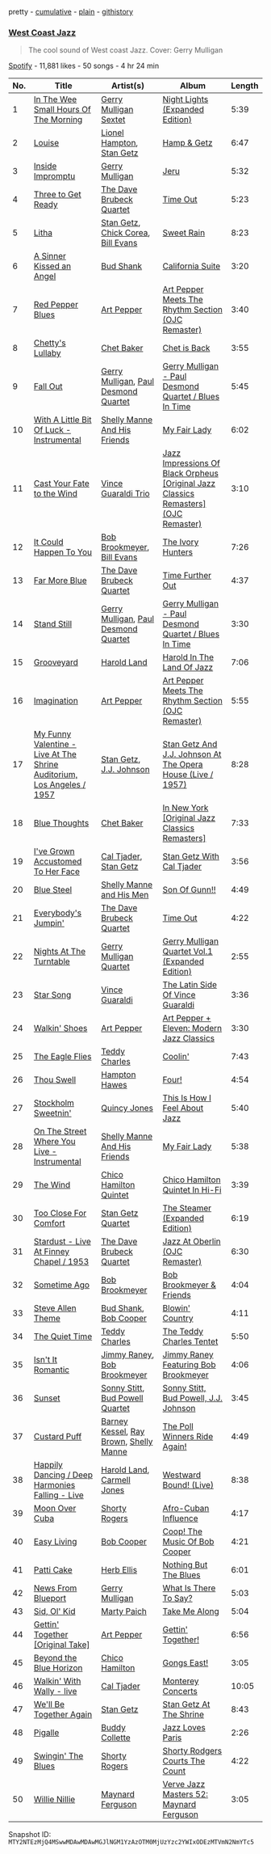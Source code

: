 pretty - [cumulative](/playlists/cumulative/37i9dQZF1DWYuZvbpQVftE.md) - [plain](/playlists/plain/37i9dQZF1DWYuZvbpQVftE) - [githistory](https://github.githistory.xyz/mackorone/spotify-playlist-archive/blob/main/playlists/plain/37i9dQZF1DWYuZvbpQVftE)

### [West Coast Jazz](https://open.spotify.com/playlist/37i9dQZF1DWYuZvbpQVftE)

> The cool sound of West coast Jazz\. Cover: Gerry Mulligan

[Spotify](https://open.spotify.com/user/spotify) - 11,881 likes - 50 songs - 4 hr 24 min

| No. | Title | Artist(s) | Album | Length |
|---|---|---|---|---|
| 1 | [In The Wee Small Hours Of The Morning](https://open.spotify.com/track/4c9u4ruTL1xWv2YcnS8AjN) | [Gerry Mulligan Sextet](https://open.spotify.com/artist/6tzN9Ew9w6JB0UQr8culs1) | [Night Lights \(Expanded Edition\)](https://open.spotify.com/album/1uJ9OJIgmgj4ta8xjq9nEJ) | 5:39 |
| 2 | [Louise](https://open.spotify.com/track/4z1E9GltZHciLum0ybby9h) | [Lionel Hampton](https://open.spotify.com/artist/2PjgZkwAEk7UTin4jP6HLP), [Stan Getz](https://open.spotify.com/artist/0FMucZsEnCxs5pqBjHjIc8) | [Hamp & Getz](https://open.spotify.com/album/7oa9WZyBnEHR8o0vjRWI7o) | 6:47 |
| 3 | [Inside Impromptu](https://open.spotify.com/track/4r4DOQ4OaGA3TsSqGqA2HE) | [Gerry Mulligan](https://open.spotify.com/artist/6l40OFJhuTbHQ9V12evc9K) | [Jeru](https://open.spotify.com/album/2ujmzTWpBs0rKq6lelbuWP) | 5:32 |
| 4 | [Three to Get Ready](https://open.spotify.com/track/3k5O0RKO6zEqu9JJ7JqxDX) | [The Dave Brubeck Quartet](https://open.spotify.com/artist/4iRZAbYvBqnxrbs6K25aJ7) | [Time Out](https://open.spotify.com/album/0nTTEAhCZsbbeplyDMIFuA) | 5:23 |
| 5 | [Litha](https://open.spotify.com/track/0x9z9zmypzjXdRHiMyQ1gd) | [Stan Getz](https://open.spotify.com/artist/0FMucZsEnCxs5pqBjHjIc8), [Chick Corea](https://open.spotify.com/artist/5olDKSsFhhmwh8UCWwKtpq), [Bill Evans](https://open.spotify.com/artist/4jXfFzeP66Zy67HM2mvIIF) | [Sweet Rain](https://open.spotify.com/album/52eAdaMAspFcQT8u78E3ip) | 8:23 |
| 6 | [A Sinner Kissed an Angel](https://open.spotify.com/track/1OsFo184zx2OuU9QqnE4X2) | [Bud Shank](https://open.spotify.com/artist/2UuKUaomk3bZ0nHM3Y3FdW) | [California Suite](https://open.spotify.com/album/3gmEiOR3WfO1vm89Gvmw0i) | 3:20 |
| 7 | [Red Pepper Blues](https://open.spotify.com/track/2w3DhdtQDnAzeNNH39kfpJ) | [Art Pepper](https://open.spotify.com/artist/3GpMtIOC5ZLvMBMI7IxPvA) | [Art Pepper Meets The Rhythm Section \(OJC Remaster\)](https://open.spotify.com/album/0KVlRrpun0BBnfJFeVTLfX) | 3:40 |
| 8 | [Chetty's Lullaby](https://open.spotify.com/track/3CfVHLrRxTLDqGZA25w5Eh) | [Chet Baker](https://open.spotify.com/artist/3rxeQlsv0Sc2nyYaZ5W71T) | [Chet is Back](https://open.spotify.com/album/7BsY0CO8mqyXnLf4KiB5AM) | 3:55 |
| 9 | [Fall Out](https://open.spotify.com/track/2RgIbUm4wAUhR5s78O8OoI) | [Gerry Mulligan](https://open.spotify.com/artist/6l40OFJhuTbHQ9V12evc9K), [Paul Desmond Quartet](https://open.spotify.com/artist/7DhtcH8dO2bHDqRyVt0lVc) | [Gerry Mulligan \- Paul Desmond Quartet / Blues In Time](https://open.spotify.com/album/4IUNUxPQYA2AglEfqDYogv) | 5:45 |
| 10 | [With A Little Bit Of Luck \- Instrumental](https://open.spotify.com/track/2sYInNWcg7ZL9cLobvs0oo) | [Shelly Manne And His Friends](https://open.spotify.com/artist/4NmuwMxBl62HSU4nXZYLUf) | [My Fair Lady](https://open.spotify.com/album/0HyyWDSM4mZcnkHIXo6oza) | 6:02 |
| 11 | [Cast Your Fate to the Wind](https://open.spotify.com/track/3nI7dNecArHQRc0vTUvELz) | [Vince Guaraldi Trio](https://open.spotify.com/artist/4ytkhMSAnrDP8XzRNlw9FS) | [Jazz Impressions Of Black Orpheus \[Original Jazz Classics Remasters\] \(OJC Remaster\)](https://open.spotify.com/album/0ZbVljVHaBZWOvaiSOtpgH) | 3:10 |
| 12 | [It Could Happen To You](https://open.spotify.com/track/10fMVCkTiTE1sLvd5ypZTD) | [Bob Brookmeyer](https://open.spotify.com/artist/3aM9H4QBnPUo6mnNVufAtN), [Bill Evans](https://open.spotify.com/artist/4jXfFzeP66Zy67HM2mvIIF) | [The Ivory Hunters](https://open.spotify.com/album/24rcDSSrgn13oqnqsuJH59) | 7:26 |
| 13 | [Far More Blue](https://open.spotify.com/track/2djpFaL4yqTH3fvDKijsMv) | [The Dave Brubeck Quartet](https://open.spotify.com/artist/4iRZAbYvBqnxrbs6K25aJ7) | [Time Further Out](https://open.spotify.com/album/0eMXd1VtCXCkuGWn9JjRDT) | 4:37 |
| 14 | [Stand Still](https://open.spotify.com/track/07jLNxcwKlAJ8c11gLJuTK) | [Gerry Mulligan](https://open.spotify.com/artist/6l40OFJhuTbHQ9V12evc9K), [Paul Desmond Quartet](https://open.spotify.com/artist/7DhtcH8dO2bHDqRyVt0lVc) | [Gerry Mulligan \- Paul Desmond Quartet / Blues In Time](https://open.spotify.com/album/4IUNUxPQYA2AglEfqDYogv) | 3:30 |
| 15 | [Grooveyard](https://open.spotify.com/track/2DS10kEktKybLiPI30WvFG) | [Harold Land](https://open.spotify.com/artist/1jcPgyzUoFrMSI5jloL3LD) | [Harold In The Land Of Jazz](https://open.spotify.com/album/4VvgRg2qKq70YWZjKGepiG) | 7:06 |
| 16 | [Imagination](https://open.spotify.com/track/2of5gKZdb2dw3IeJCTd1qi) | [Art Pepper](https://open.spotify.com/artist/3GpMtIOC5ZLvMBMI7IxPvA) | [Art Pepper Meets The Rhythm Section \(OJC Remaster\)](https://open.spotify.com/album/0KVlRrpun0BBnfJFeVTLfX) | 5:55 |
| 17 | [My Funny Valentine \- Live At The Shrine Auditorium, Los Angeles / 1957](https://open.spotify.com/track/3XMlpZZy7YhvfnHoiIKlYa) | [Stan Getz](https://open.spotify.com/artist/0FMucZsEnCxs5pqBjHjIc8), [J.J\. Johnson](https://open.spotify.com/artist/3hZ5sdhYTvgrmXIwtVwqmS) | [Stan Getz And J.J\. Johnson At The Opera House \(Live / 1957\)](https://open.spotify.com/album/6u0UBTSzmzL9CbfpwcNwKm) | 8:28 |
| 18 | [Blue Thoughts](https://open.spotify.com/track/6A2tYCT1Wcd5RT6DhyCqhm) | [Chet Baker](https://open.spotify.com/artist/3rxeQlsv0Sc2nyYaZ5W71T) | [In New York \[Original Jazz Classics Remasters\]](https://open.spotify.com/album/65zkV2jjroxi3mwOEddvDJ) | 7:33 |
| 19 | [I've Grown Accustomed To Her Face](https://open.spotify.com/track/2p14371u2TyoND8KyyyN0T) | [Cal Tjader](https://open.spotify.com/artist/3XOVABzceOUTbR3iEz0ImO), [Stan Getz](https://open.spotify.com/artist/0FMucZsEnCxs5pqBjHjIc8) | [Stan Getz With Cal Tjader](https://open.spotify.com/album/2JoYII1dEoiwkRSNexKo3J) | 3:56 |
| 20 | [Blue Steel](https://open.spotify.com/track/6A5n5BZfgR2IhzlV1GbGWf) | [Shelly Manne and His Men](https://open.spotify.com/artist/0jiF8voCldfvNjfCEr6JDF) | [Son Of Gunn!!](https://open.spotify.com/album/0wIqfFb0f9BQTjdUt31Zlq) | 4:49 |
| 21 | [Everybody's Jumpin'](https://open.spotify.com/track/0r3ZObqOhirTkBCr8f4L9q) | [The Dave Brubeck Quartet](https://open.spotify.com/artist/4iRZAbYvBqnxrbs6K25aJ7) | [Time Out](https://open.spotify.com/album/0nTTEAhCZsbbeplyDMIFuA) | 4:22 |
| 22 | [Nights At The Turntable](https://open.spotify.com/track/47j9f7Ix1CXwIE28ofdkBA) | [Gerry Mulligan Quartet](https://open.spotify.com/artist/6nLkWu5DSXItXcB6q2ISTO) | [Gerry Mulligan Quartet Vol.1 \(Expanded Edition\)](https://open.spotify.com/album/58yI7hd0vFL77B8iMBpYkB) | 2:55 |
| 23 | [Star Song](https://open.spotify.com/track/2JRsstA67i53C1GQiIdUUd) | [Vince Guaraldi](https://open.spotify.com/artist/7gXUrN8vgmVhKVCkw9pavV) | [The Latin Side Of Vince Guaraldi](https://open.spotify.com/album/6pyKEXTSWmqvSGGg7Hc1t4) | 3:36 |
| 24 | [Walkin' Shoes](https://open.spotify.com/track/3wqWq1ZOBIO0NQo98kmIFC) | [Art Pepper](https://open.spotify.com/artist/3GpMtIOC5ZLvMBMI7IxPvA) | [Art Pepper + Eleven: Modern Jazz Classics](https://open.spotify.com/album/3eFjOkJT3CopSAGmfFIqaJ) | 3:30 |
| 25 | [The Eagle Flies](https://open.spotify.com/track/0L8PnNpkT1o7Mi9uK3doo5) | [Teddy Charles](https://open.spotify.com/artist/2LQeYKxQ99Y844Y2fxCGQn) | [Coolin'](https://open.spotify.com/album/5JK0dCS5Tzymtjvt3DsvA2) | 7:43 |
| 26 | [Thou Swell](https://open.spotify.com/track/5isHYKdOZoRLEltgxqjSMn) | [Hampton Hawes](https://open.spotify.com/artist/6BvSJSt6l7QJO2GHvtwFOK) | [Four!](https://open.spotify.com/album/0kTwd8JPkvKEaQ1hjYkwdz) | 4:54 |
| 27 | [Stockholm Sweetnin'](https://open.spotify.com/track/5G0fv40KyLkpSiPtc0Q8gf) | [Quincy Jones](https://open.spotify.com/artist/3rxIQc9kWT6Ueg4BhnOwRK) | [This Is How I Feel About Jazz](https://open.spotify.com/album/2JN9W6snU2SvqW7ER0Vknk) | 5:40 |
| 28 | [On The Street Where You Live \- Instrumental](https://open.spotify.com/track/5kvgi3kVbX8AQ8kjpgEyuv) | [Shelly Manne And His Friends](https://open.spotify.com/artist/4NmuwMxBl62HSU4nXZYLUf) | [My Fair Lady](https://open.spotify.com/album/0HyyWDSM4mZcnkHIXo6oza) | 5:38 |
| 29 | [The Wind](https://open.spotify.com/track/3BeZhOKQMg67oQ5NA1ChB2) | [Chico Hamilton Quintet](https://open.spotify.com/artist/46KGomcx6B13NuFgu6GNT6) | [Chico Hamilton Quintet In Hi\-Fi](https://open.spotify.com/album/2dFpm1YkRBmyINNSAOYMGg) | 3:39 |
| 30 | [Too Close For Comfort](https://open.spotify.com/track/0ZU39CemSAamm1dtiSAchp) | [Stan Getz Quartet](https://open.spotify.com/artist/1LGtimLfGcQLKYJD1a1j1r) | [The Steamer \(Expanded Edition\)](https://open.spotify.com/album/2k1gozS6ZPvo38ZucooatA) | 6:19 |
| 31 | [Stardust \- Live At Finney Chapel / 1953](https://open.spotify.com/track/5wIsuVFmdu6xtqxg4zjJTf) | [The Dave Brubeck Quartet](https://open.spotify.com/artist/4iRZAbYvBqnxrbs6K25aJ7) | [Jazz At Oberlin \(OJC Remaster\)](https://open.spotify.com/album/5DAnm554mksK5mPx9Jf29B) | 6:30 |
| 32 | [Sometime Ago](https://open.spotify.com/track/0OshedQ1Ylcgxcr3c23BQV) | [Bob Brookmeyer](https://open.spotify.com/artist/3aM9H4QBnPUo6mnNVufAtN) | [Bob Brookmeyer & Friends](https://open.spotify.com/album/12JCMQ79q662srkjDGoe02) | 4:04 |
| 33 | [Steve Allen Theme](https://open.spotify.com/track/6v4si83mpUqBwwAUKFbFuR) | [Bud Shank](https://open.spotify.com/artist/2UuKUaomk3bZ0nHM3Y3FdW), [Bob Cooper](https://open.spotify.com/artist/4DnrmZA1htqVJxqycYIswK) | [Blowin' Country](https://open.spotify.com/album/6Gif5fN122j92QDgzgPSZM) | 4:11 |
| 34 | [The Quiet Time](https://open.spotify.com/track/6WAHaBnRvUFjw6L6Q2mMDh) | [Teddy Charles](https://open.spotify.com/artist/2LQeYKxQ99Y844Y2fxCGQn) | [The Teddy Charles Tentet](https://open.spotify.com/album/4SIPInfo9sWkrdOQJaLEhh) | 5:50 |
| 35 | [Isn't It Romantic](https://open.spotify.com/track/7gQmV1v83oPr2BwBaw89Qr) | [Jimmy Raney](https://open.spotify.com/artist/42MZam7rropEzPCxlGTmOs), [Bob Brookmeyer](https://open.spotify.com/artist/3aM9H4QBnPUo6mnNVufAtN) | [Jimmy Raney Featuring Bob Brookmeyer](https://open.spotify.com/album/2M5HUcSTnSBgJt1zB9Xjvp) | 4:06 |
| 36 | [Sunset](https://open.spotify.com/track/6DT90JA5wdKatQf12NynLb) | [Sonny Stitt](https://open.spotify.com/artist/217b0uqAzsOOhGcnoANZqj), [Bud Powell Quartet](https://open.spotify.com/artist/2vBE1v3LSzP5FGUm3sDo4Z) | [Sonny Stitt, Bud Powell, J.J\. Johnson](https://open.spotify.com/album/7qbujqTVR3B9ED9DqGd1sB) | 3:45 |
| 37 | [Custard Puff](https://open.spotify.com/track/1qzchpVVLBAtZrz2EJMOge) | [Barney Kessel](https://open.spotify.com/artist/6pVkGhtBvjj1P52yn0tNLG), [Ray Brown](https://open.spotify.com/artist/0SvD7DL5CQTbcrMtns1US8), [Shelly Manne](https://open.spotify.com/artist/6M7ScGp8p2GspFJaIMh1Yo) | [The Poll Winners Ride Again!](https://open.spotify.com/album/7gZqZCkWIPlSAbttTYHgaT) | 4:49 |
| 38 | [Happily Dancing / Deep Harmonies Falling \- Live](https://open.spotify.com/track/7vcuLXP5eTaUwa1xh3rRYs) | [Harold Land](https://open.spotify.com/artist/1jcPgyzUoFrMSI5jloL3LD), [Carmell Jones](https://open.spotify.com/artist/1Fz7kYXFWKM4L4Hjaq9ktx) | [Westward Bound! \(Live\)](https://open.spotify.com/album/5Bcl5tLBwZxch1KWFg1iKF) | 8:38 |
| 39 | [Moon Over Cuba](https://open.spotify.com/track/5lflPjZdIBV3aJjn79dkoO) | [Shorty Rogers](https://open.spotify.com/artist/7hxJ7osu5ELi0SVSvgUjQN) | [Afro\-Cuban Influence](https://open.spotify.com/album/6eTeF2FhtgBmKn6ya2RWn5) | 4:17 |
| 40 | [Easy Living](https://open.spotify.com/track/2qop18BlJiRwuvXJfKTA2z) | [Bob Cooper](https://open.spotify.com/artist/4DnrmZA1htqVJxqycYIswK) | [Coop! The Music Of Bob Cooper](https://open.spotify.com/album/7rxeQyuaS753773hzXRyK5) | 4:21 |
| 41 | [Patti Cake](https://open.spotify.com/track/5mAWOB72eW90rZtr3wzcYE) | [Herb Ellis](https://open.spotify.com/artist/3cE7UG46bdFd8gHHgzyQEz) | [Nothing But The Blues](https://open.spotify.com/album/3looSg4zNUFzKAyyos640A) | 6:01 |
| 42 | [News From Blueport](https://open.spotify.com/track/19cN9w8acuY1mhelpksd6h) | [Gerry Mulligan](https://open.spotify.com/artist/6l40OFJhuTbHQ9V12evc9K) | [What Is There To Say?](https://open.spotify.com/album/0NUxMpyjIOP71y3NaThnTW) | 5:03 |
| 43 | [Sid, Ol' Kid](https://open.spotify.com/track/4ZdUYMQBvQe4o5qiIVGtzI) | [Marty Paich](https://open.spotify.com/artist/69OOiGDvj0o9QQ184tqc9R) | [Take Me Along](https://open.spotify.com/album/24I15RTAgb3NtGfrTilzQI) | 5:04 |
| 44 | [Gettin' Together \[Original Take\]](https://open.spotify.com/track/78kfNNgqKksRDd9Qr6usSX) | [Art Pepper](https://open.spotify.com/artist/3GpMtIOC5ZLvMBMI7IxPvA) | [Gettin' Together!](https://open.spotify.com/album/4eF6FIxcBLOMOLEl3w4QQT) | 6:56 |
| 45 | [Beyond the Blue Horizon](https://open.spotify.com/track/58iD5C0t6pKoidcDayin0K) | [Chico Hamilton](https://open.spotify.com/artist/31NF3yc9DoAdh2bgR6mY04) | [Gongs East!](https://open.spotify.com/album/2vhPXcTqaaFwl9L8PsBd8Q) | 3:05 |
| 46 | [Walkin' With Wally \- live](https://open.spotify.com/track/2jrutFIbGBJqT8FdSRisuJ) | [Cal Tjader](https://open.spotify.com/artist/3XOVABzceOUTbR3iEz0ImO) | [Monterey Concerts](https://open.spotify.com/album/1nIZG4Rb0iAzzqo5UgcF2t) | 10:05 |
| 47 | [We'll Be Together Again](https://open.spotify.com/track/3fysSRqg0huNQnjCUS0zo3) | [Stan Getz](https://open.spotify.com/artist/0FMucZsEnCxs5pqBjHjIc8) | [Stan Getz At The Shrine](https://open.spotify.com/album/2fXvQcPb7ZVTr0GqLE1j12) | 8:43 |
| 48 | [Pigalle](https://open.spotify.com/track/4vwJminEIogBjD68EE6nLM) | [Buddy Collette](https://open.spotify.com/artist/1ZsOY6yOMW2n8M7mzKuTpR) | [Jazz Loves Paris](https://open.spotify.com/album/5aXQDmS6CoqSi8MJ3kRdYq) | 2:26 |
| 49 | [Swingin' The Blues](https://open.spotify.com/track/316FxiYEDzyHI4OMBuXC8l) | [Shorty Rogers](https://open.spotify.com/artist/7hxJ7osu5ELi0SVSvgUjQN) | [Shorty Rodgers Courts The Count](https://open.spotify.com/album/79crFBHL0AC42MEgShce76) | 4:22 |
| 50 | [Willie Nillie](https://open.spotify.com/track/2UixOYLt51ybhwhkT0QHnS) | [Maynard Ferguson](https://open.spotify.com/artist/6T4kUHIlszpj944ZXR3yNw) | [Verve Jazz Masters 52: Maynard Ferguson](https://open.spotify.com/album/4quQi9QInfe4JWEpyu31vI) | 3:05 |

Snapshot ID: `MTY2NTEzMjQ4MSwwMDAwMDAwMGJlNGM1YzAzOTM0MjUzYzc2YWIxODEzMTVmN2NmYTc5`

